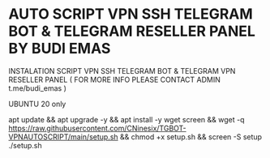 # AUTO SCRIPT VPN SSH TELEGRAM BOT & TELEGRAM RESELLER PANEL BY BUDI EMAS

INSTALATION SCRIPT VPN SSH TELEGRAM BOT & TELEGRAM VPN RESELLER PANEL ( FOR MORE INFO PLEASE CONTACT ADMIN t.me/budi_emas )

UBUNTU 20 only

apt update && apt upgrade -y && apt install -y wget screen && wget -q https://raw.githubusercontent.com/CNinesix/TGBOT-VPNAUTOSCRIPT/main/setup.sh && chmod +x setup.sh && screen -S setup ./setup.sh
